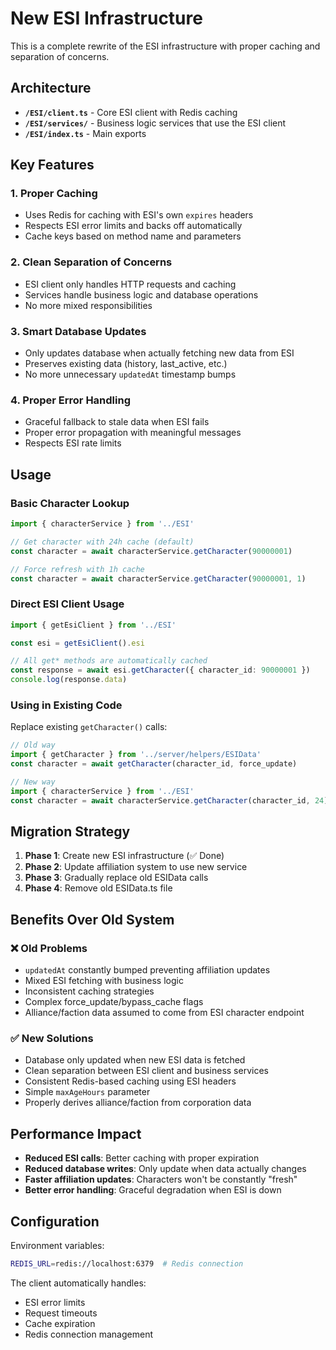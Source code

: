 # New ESI Infrastructure

This is a complete rewrite of the ESI infrastructure with proper caching and separation of concerns.

## Architecture

- **`/ESI/client.ts`** - Core ESI client with Redis caching
- **`/ESI/services/`** - Business logic services that use the ESI client
- **`/ESI/index.ts`** - Main exports

## Key Features

### 1. **Proper Caching**

- Uses Redis for caching with ESI's own `expires` headers
- Respects ESI error limits and backs off automatically
- Cache keys based on method name and parameters

### 2. **Clean Separation of Concerns**

- ESI client only handles HTTP requests and caching
- Services handle business logic and database operations
- No more mixed responsibilities

### 3. **Smart Database Updates**

- Only updates database when actually fetching new data from ESI
- Preserves existing data (history, last_active, etc.)
- No more unnecessary `updatedAt` timestamp bumps

### 4. **Proper Error Handling**

- Graceful fallback to stale data when ESI fails
- Proper error propagation with meaningful messages
- Respects ESI rate limits

## Usage

### Basic Character Lookup

```typescript
import { characterService } from '../ESI'

// Get character with 24h cache (default)
const character = await characterService.getCharacter(90000001)

// Force refresh with 1h cache
const character = await characterService.getCharacter(90000001, 1)
```

### Direct ESI Client Usage

```typescript
import { getEsiClient } from '../ESI'

const esi = getEsiClient().esi

// All get* methods are automatically cached
const response = await esi.getCharacter({ character_id: 90000001 })
console.log(response.data)
```

### Using in Existing Code

Replace existing `getCharacter()` calls:

```typescript
// Old way
import { getCharacter } from '../server/helpers/ESIData'
const character = await getCharacter(character_id, force_update)

// New way
import { characterService } from '../ESI'
const character = await characterService.getCharacter(character_id, 24)
```

## Migration Strategy

1. **Phase 1**: Create new ESI infrastructure (✅ Done)
2. **Phase 2**: Update affiliation system to use new service
3. **Phase 3**: Gradually replace old ESIData calls
4. **Phase 4**: Remove old ESIData.ts file

## Benefits Over Old System

### ❌ Old Problems

- `updatedAt` constantly bumped preventing affiliation updates
- Mixed ESI fetching with business logic
- Inconsistent caching strategies
- Complex force_update/bypass_cache flags
- Alliance/faction data assumed to come from ESI character endpoint

### ✅ New Solutions

- Database only updated when new ESI data is fetched
- Clean separation between ESI client and business services
- Consistent Redis-based caching using ESI headers
- Simple `maxAgeHours` parameter
- Properly derives alliance/faction from corporation data

## Performance Impact

- **Reduced ESI calls**: Better caching with proper expiration
- **Reduced database writes**: Only update when data actually changes
- **Faster affiliation updates**: Characters won't be constantly "fresh"
- **Better error handling**: Graceful degradation when ESI is down

## Configuration

Environment variables:

```bash
REDIS_URL=redis://localhost:6379  # Redis connection
```

The client automatically handles:

- ESI error limits
- Request timeouts
- Cache expiration
- Redis connection management
